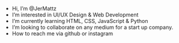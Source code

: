 - Hi, I’m @JerMattz
- I’m interested in UI/UX Design & Web Development
- I’m currently learning HTML, CSS, JavaScript & Python
- I’m looking to collaborate on any medium for a start up company.
- How to reach me via github or instagram

<!---
JerMattz/JerMattz is a ✨ special ✨ repository because its `README.md` (this file) appears on your GitHub profile.
You can click the Preview link to take a look at your changes.
--->
